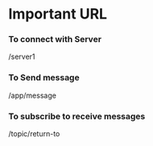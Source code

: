 # Important URL

### To connect with Server
/server1

### To Send message
/app/message

### To subscribe to receive messages
/topic/return-to